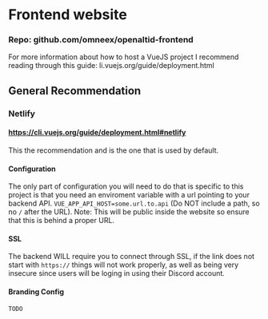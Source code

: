 # Frontend website
### Repo: github.com/omneex/openaltid-frontend
For more information about how to host a VueJS project I recommend reading through this guide: li.vuejs.org/guide/deployment.html

## General Recommendation
### Netlify
#### https://cli.vuejs.org/guide/deployment.html#netlify
This the recommendation and is the one that is used by default. 

#### Configuration
The only part of configuration you will need to do that is specific to this project is that you need an enviroment variable with a url pointing to your backend API.
`VUE_APP_API_HOST=some.url.to.api` (Do NOT include a path, so no `/` after the URL). Note: This will be public inside the website so ensure that this is behind a proper URL.
#### SSL
The backend WILL require you to connect through SSL, if the link does not start with `https://` things will not work properly, as well as being very insecure since users will be loging in using their Discord account.

#### Branding Config
`TODO`

